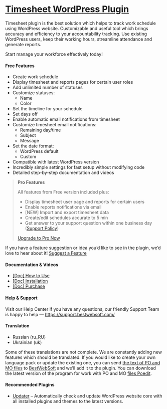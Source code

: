 <a href="https://bestwebsoft.com/products/wordpress/plugins/timesheet/" target=_blank>Timesheet WordPress Plugin</a>
========================

<p>Timesheet plugin is the best solution which helps to track work schedule using WordPress website. Customizable and useful tool which brings accuracy and efficiency to your accountability tracking. Use existing WordPress users, keep their working hours, streamline attendance and generate reports.</p>
<p>Start manage your workforce effectively today!</p>
<p><span class="embed-youtube" style="text-align:center; display: block;"></span></p>
<h4>Free Features</h4>
<ul>
<li>Create work schedule</li>
<li>Display timesheet and reports pages for certain user roles</li>
<li>Add unlimited number of statuses</li>
<li>Customize statuses:
<ul>
<li>Name</li>
<li>Color</li>
</ul>
</li>
<li>Set the timeline for your schedule</li>
<li>Set days off</li>
<li>Enable automatic email notifications from timesheet</li>
<li>Customize timesheet email notifications:
<ul>
<li>Remaining day/time</li>
<li>Subject</li>
<li>Message</li>
</ul>
</li>
<li>Set the date format:
<ul>
<li>WordPress default</li>
<li>Custom</li>
</ul>
</li>
<li>Compatible with latest WordPress version</li>
<li>Incredibly simple settings for fast setup without modifying code</li>
<li>Detailed step-by-step documentation and videos</li>
</ul>
<blockquote>
<p><strong>Pro Features</strong></p>
<p>All features from Free version included plus:</p>
<ul>
<li>Display timesheet user page and reports for certain users</li>
<li>Enable reports notifications via email</li>
<li>[NEW] Import and export timesheet data</li>
<li>Create/edit schedules accurate to 5 min</li>
<li>Get answer to your support question within one business day (<a href="https://bestwebsoft.com/support-policy/" rel="nofollow">Support Policy</a>)</li>
</ul>
<p><a href="https://bestwebsoft.com/products/wordpress/plugins/timesheet/?k=4c99d58eadceab42cd2b7cdf4ddd4cab" rel="nofollow">Upgrade to Pro Now</a></p>
</blockquote>
<p>If you have a feature suggestion or idea you&#8217;d like to see in the plugin, we&#8217;d love to hear about it! <a href="https://support.bestwebsoft.com/hc/en-us/requests/new" rel="nofollow">Suggest a Feature</a></p>
<h4>Documentation &amp; Videos</h4>
<ul>
<li><a href="https://docs.google.com/document/d/1LO_rfSxJap2t19qJkBMGscCG7BBac7fUDbhEbQ5g8YE/" rel="nofollow">[Doc] How to Use</a></li>
<li><a href="https://docs.google.com/document/d/1-hvn6WRvWnOqj5v5pLUk7Awyu87lq5B_dO-Tv-MC9JQ/" rel="nofollow">[Doc] Installation</a></li>
<li><a href="https://docs.google.com/document/d/1EUdBVvnm7IHZ6y0DNyldZypUQKpB8UVPToSc_LdOYQI/" rel="nofollow">[Doc] Purchase</a></li>
</ul>
<h4>Help &amp; Support</h4>
<p>Visit our Help Center if you have any questions, our friendly Support Team is happy to help — <a href="https://support.bestwebsoft.com/" rel="nofollow">https://support.bestwebsoft.com/</a></p>
<h4>Translation</h4>
<ul>
<li>Russian (ru_RU)</li>
<li>Ukrainian (uk)</li>
</ul>
<p>Some of these translations are not complete. We are constantly adding new features which should be translated. If you would like to create your own language pack or update the existing one, you can send <a href="https://codex.wordpress.org/Translating_WordPress" rel="nofollow">the text of PO and MO files</a> to <a href="https://support.bestwebsoft.com/hc/en-us/requests/new" rel="nofollow">BestWebSoft</a> and we&#8217;ll add it to the plugin. You can download the latest version of the program for work with PO and MO <a href="https://www.poedit.net/download.php" rel="nofollow">files Poedit</a>.</p>
<h4>Recommended Plugins</h4>
<ul>
<li><a href="https://bestwebsoft.com/products/wordpress/plugins/updater/?k=ab42b1189a340aba05a496458775873f" rel="nofollow">Updater</a> &#8211; Automatically check and update WordPress website core with all installed plugins and themes to the latest versions.</li>
</ul>

